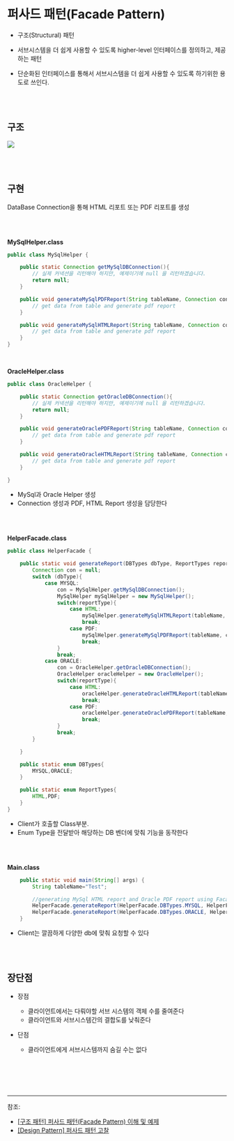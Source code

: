 # 퍼사드 패턴(Facade Pattern)


- 구조(Structural) 패턴
 


-  서브시스템을 더 쉽게 사용할 수 있도록 higher-level 인터페이스를 정의하고, 제공하는 패턴

-  단순화된 인터페이스를 통해서 서브시스템을 더 쉽게 사용할 수 있도록 하기위한 용도로 쓰인다.





<br/><br/>

## 구조



![](https://images.velog.io/images/cham/post/4b22d9e8-1df0-42cd-965f-3bb9f1fddcc4/image.png)





<br/><br/>

## 구현


DataBase Connection을 통해 HTML 리포트 또는 PDF 리포트를 생성

<br/><br/>


**MySqlHelper.class**

```java
public class MySqlHelper {

    public static Connection getMySqlDBConnection(){
        // 실제 커넥션을 리턴해야 하지만, 예제이기에 null 을 리턴하겠습니다.
        return null;
    }

    public void generateMySqlPDFReport(String tableName, Connection con){
        // get data from table and generate pdf report
    }

    public void generateMySqlHTMLReport(String tableName, Connection con){
        // get data from table and generate pdf report
    }
}
```


<br/>


**OracleHelper.class**

```java
public class OracleHelper {

    public static Connection getOracleDBConnection(){
        // 실제 커넥션을 리턴해야 하지만, 예제이기에 null 을 리턴하겠습니다.
        return null;
    }

    public void generateOraclePDFReport(String tableName, Connection con){
        // get data from table and generate pdf report
    }

    public void generateOracleHTMLReport(String tableName, Connection con){
        // get data from table and generate pdf report
    }

}
```

- MySql과 Oracle Helper 생성
- Connection 생성과 PDF, HTML Report 생성을 담당한다


<br/><br/>


**HelperFacade.class**

```java
public class HelperFacade {
    
    public static void generateReport(DBTypes dbType, ReportTypes reportType, String tableName){
        Connection con = null;
        switch (dbType){
            case MYSQL:
                con = MySqlHelper.getMySqlDBConnection();
                MySqlHelper mySqlHelper = new MySqlHelper();
                switch(reportType){
                    case HTML:
                        mySqlHelper.generateMySqlHTMLReport(tableName, con);
                        break;
                    case PDF:
                        mySqlHelper.generateMySqlPDFReport(tableName, con);
                        break;
                }
                break;
            case ORACLE:
                con = OracleHelper.getOracleDBConnection();
                OracleHelper oracleHelper = new OracleHelper();
                switch(reportType){
                    case HTML:
                        oracleHelper.generateOracleHTMLReport(tableName, con);
                        break;
                    case PDF:
                        oracleHelper.generateOraclePDFReport(tableName, con);
                        break;
                }
                break;
        }

    }

    public static enum DBTypes{
        MYSQL,ORACLE;
    }

    public static enum ReportTypes{
        HTML,PDF;
    }
}
```


- Client가 호출할 Class부분. 
- Enum Type을 전달받아 해당하는 DB 벤더에 맞춰 기능을 동작한다

<br/><br/>


**Main.class**

```java
    public static void main(String[] args) {
        String tableName="Test";

        //generating MySql HTML report and Oracle PDF report using Facade
        HelperFacade.generateReport(HelperFacade.DBTypes.MYSQL, HelperFacade.ReportTypes.HTML, tableName);
        HelperFacade.generateReport(HelperFacade.DBTypes.ORACLE, HelperFacade.ReportTypes.PDF, tableName);
    }
```

- Client는 깔끔하게 다양한 db에 맞춰 요청할 수 있다


<br/><br/>

## 장단점


- 장점
  - 클라이언트에서는 다뤄야할 서브 시스템의 객체 수를 줄여준다
  - 클라이언트와 서브시스템간의 결합도를 낮춰준다
  


- 단점
  - 클라이언트에게 서브시스템까지 숨길 수는 없다


<br/><br/><br/><br/>

---
참조:
- [[구조 패턴] 퍼사드 패턴(Facade Pattern) 이해 및 예제](https://readystory.tistory.com/193)
- [[Design Pattern] 퍼사드 패턴 고찰](https://corock.tistory.com/374)

